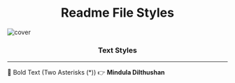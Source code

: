 <h1 align="center">Readme File Styles</h1>

![cover](https://github.com/Mindula-Dilthushan/Readme-File-Styles/blob/master/src/assets/images/Readme-Styles.png)

<h3 align="center">Text Styles</h3>

***

[//]: # (---------------------------------------------------------Style------------------------------------------------)

📌 Bold Text (Two Asterisks (*)) 👉 **Mindula Dilthushan**



